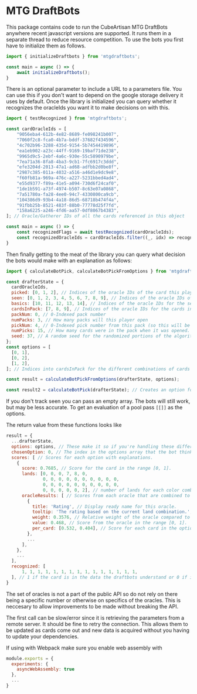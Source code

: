 # MTG DraftBots

This package contains code to run the CubeArtisan MTG DraftBots anywhere
recent javascript versions are supported. It runs them in a separate thread
to reduce resource competition. To use the bots you first have to initialize
them as follows.

```javascript
import { initializeDraftbots } from 'mtgdraftbots';

const main = async () => {
    await initializeDraftbots();
}
```

There is an optional parameter to include a URL to a parameters file. You can use
this if you don't want to depend on the google storage delivery it uses by default.
Once the library is initialized you can query whether it recognizes the oracleIds
you want it to make decisions on with this.

```javascript
import { testRecognized } from 'mtgdraftbots';

const cardOracleIds = [
    "9056eba4-612b-4e82-8689-fe098241b007",
    "7060f2c8-fca0-4b7a-bddf-37682f434596",
    "4c702b96-3288-435d-9154-5b7454419896",
    "ea1eb902-a23c-44ff-9169-19baf71de238",
    "9965d9c5-2ebf-4a6c-930e-55c5890979be",
    "7ea71a36-8fa8-4ba3-9cb1-7fc6917c3ddd",
    "efe3204d-2013-47a1-ad68-adfbb2d0be8f",
    "2987c385-011a-4032-a516-a46d1e9dc9e8",
    "f60fb81a-969a-476c-a227-5231bbed4ad4",
    "e55d9377-f89a-41e5-a094-730d6f24caf0",
    "1de1b591-a73f-4974-b507-8c63e07a0868",
    "7a51780a-fa28-4ee0-94c7-4330800ca9cb",
    "104386d9-93b4-4a18-86d5-68718b474f4a",
    "91fbb25b-8521-483f-88b0-77778d25f7fd",
    "158a6225-a246-4fd6-aa57-0df8067b4383",
]; // Oracle/Gatherer IDs of all the cards referenced in this object

const main = async () => {
    const recognizedFlags = await testRecognized(cardOracleIds);
    const recognizedOracleIds = cardOracleIds.filter((_, idx) => recognizedFlags[idx] > 0);
}
```

Then finally getting to the meat of the library you can query what decision the bots
would make with an explanation as follows:

```javascript
import { calculateBotPick, calculateBotPickFromOptions } from 'mtgdraftbots';

const drafterState = {
  cardOracleIds,
  picked: [0, 1, 2], // Indices of the oracle IDs of the card this player has picked so far this draft.
  seen: [0, 1, 2, 3, 4, 5, 6, 7, 8, 9], // Indices of the oracle IDs of all the cards this player has seen this draft, including duplicates.
  basics: [10, 11, 12, 13, 14], // Indices of the oracle IDs for the set of basics the drafter has access to unlimited copies of.
  cardsInPack: [7, 8, 9], // Indices of the oracle IDs for the cards in the current pack.
  packNum: 0, // 0-Indexed pack number
  numPacks: 3, // How many packs will this player open
  pickNum: 4, // 0-Indexed pick number from this pack (so this will be the 5th card they've picked since opening the first pack of the draft).
  numPicks: 15, // How many cards were in the pack when it was opened.
  seed: 37, // A random seed for the randomized portions of the algorithm, best not to use a constant, is reproducible if this is known.
};
const options = [
  [0, 1],
  [0, 2],
  [1, 2],
]; // Indices into cardsInPack for the different combinations of cards the player can pick.

const result = calculateBotPickFromOptions(drafterState, options);

const result2 = calculateBotPick(drafterState); // Creates an option for each card in the pack on its own.
```

If you don't track seen you can pass an empty array. The bots will still work, but may be less accurate. To get an
evaluation of a pool pass `[[]]` as the options.

The return value from these functions looks like

```javascript
result = {
  ...drafterState,
  options: options, // These make it so if you're handling these differently you can track the parameters that were given.
  chosenOption: 0, // The index in the options array that the bot thinks is best.
  scores: [ // Scores for each option with explanations.
	{
	  score: 0.7685, // Score for the card in the range [0, 1].
	  lands: [0, 0, 0, 7, 8, 0,
	          0, 0, 0, 0, 0, 0, 0, 0, 0, 0,
			  0, 0, 0, 0, 0, 0, 0, 0, 0, 0,
			  0, 0, 0, 0, 0, 2], // number of lands for each color combination (you can get the color combinations in canoncial order from the COLOR_COMBINATIONS export).
	  oracleResults: [ // Scores from each oracle that are combined to give the total score. Can be used to show explanations for the descisions.
	    {
		  title: 'Rating', // Display ready name for this oracle.
		  tooltip: 'The rating based on the current land combination.', // Display ready tooltip describing the oracle.
		  weight: 0.3576, // Relative weight of the oracle compared to the other oracles. All are non-negative and sum to 1.
		  value: 0.468, // Score from the oracle in the range [0, 1].
		  per_card: [0.532, 0.404], // Score for each card in the option individually (some oracles don't care about the card in the pack and will only have 1 item here regardless of the number in the option). 
		},
		...
	  ],
	},
	...
  ],
  recognized: [
      1, 1, 1, 1, 1, 1, 1, 1, 1, 1, 1, 1, 1, 1, 1,
  ], // 1 if the card is in the data the draftbots understand or 0 if it is not recognized (same as result of testRecognized).
}
```

The set of oracles is not a part of the public API so do not rely on there being a specific number
or otherwise on specifics of the oracles. This is neccesary to allow improvements to be made without
breaking the API.

The first call can be slow/error since it is retrieving the parameters from a remote server. It should
be fine to retry the connection. This allows them to be updated as cards come out and new data is
acquired without you having to update your dependencies.

If using with Webpack make sure you enable web assembly with

```javascript
module.exports = {
  experiments: {
    asyncWebAssembly: true
  },
  ...
}
```